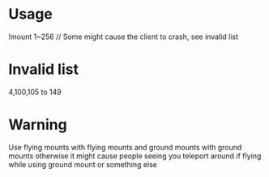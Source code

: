 # Usage
!mount 1~256 // Some might cause the client to crash, see invalid list

# Invalid list
4,100,105 to 149

# Warning
Use flying mounts with flying mounts and ground mounts with ground mounts otherwise it might cause people seeing you teleport around if flying while using ground mount or something else
